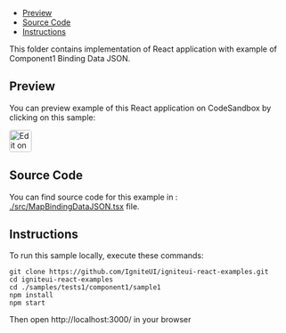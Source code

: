 <!-- NOTE: do not change this file because it will be auto re-generated from template file: -->
<!-- https://github.com/IgniteUI/igniteui-react-examples/tree/master/templates/sample/ReadMe.md -->

<!-- ## Table of Contents -->
- [Preview](#Preview)
- [Source Code](#Source-Code)
- [Instructions](#Instructions)

This folder contains implementation of React application with example of Component1 Binding Data JSON.
<!-- in the Component1 component -->
<!-- [Component1](https://infragistics.com/Reactsite/components/component1.html) -->

## Preview

You can preview example of this React application on CodeSandbox by clicking on this sample:

<html lang="en" xmlns="http://www.w3.org/1999/xhtml">
    <body>
        <a target="_blank" href="https://codesandbox.io/s/github/IgniteUI/igniteui-react-examples/tree/master/samples/tests1/component1/sample1?fontsize=14&hidenavigation=1&theme=dark&view=preview&file=/src/MapBindingDataJSON.tsx" rel="noopener noreferrer">
            <img height="40px" style="border-radius: 0.25rem" alt="Edit on CodeSandbox" src="https://static.infragistics.com/xplatform/images/sandbox/code.png"/>
        </a>
        <!-- <a target="_blank"
href="https://codesandbox.io/s/github/IgniteUI/igniteui-react-examples/tree/master/samples/maps/geo-map/binding-csv-points?fontsize=14&hidenavigation=1&theme=dark&view=preview">
            <img alt="Edit Sample" src="https://codesandbox.io/static/img/play-codesandbox.svg"/>
        </a> -->
        <!-- <a target="_blank" style="margin-left: 0.5rem"
href="https://codesandbox.io/embed/github/IgniteUI/igniteui-react-examples/tree/master/samples/tests1/component1/sample1?fontsize=14&hidenavigation=1&theme=dark&view=preview&file=/src/MapBindingDataJSON.tsx">
            <img height="40px" style="border-radius: 5px" alt="View on CodeSandbox" src="https://static.infragistics.com/xplatform/images/sandbox/view.png"/>
        </a> -->
        <!-- <a target="_blank"
href="https://codesandbox.io/embed/github/IgniteUI/igniteui-react-examples/tree/master/samples/maps/geo-map/binding-csv-points?fontsize=14&hidenavigation=1&theme=dark&view=preview">
            <img alt="View on CodeSandbox" src="https://static.infragistics.com/xplatform/images/sandbox/view.png"/>
        </a>
https://codesandbox.io/embed/react-treemap-overview-rtb45
https://codesandbox.io/static/img/play-codesandbox.svg
https://codesandbox.io/embed/react-treemap-overview-rtb45?view=browser -->
    </body>
</html>

<!-- ## Sample Preview -->

<!-- <iframe
  src="https://codesandbox.io/embed/github/IgniteUI/igniteui-react-examples/tree/master/samples/tests1/component1/sample1?fontsize=14&hidenavigation=1&theme=dark&view=preview&file=/src/MapBindingDataJSON.tsx"
  style="width:100%; height:400px; border:0; border-radius: 4px; overflow:hidden;"
  allow="accelerometer; ambient-light-sensor; camera; encrypted-media; geolocation; gyroscope; hid; microphone; midi; payment; usb; vr"
  sandbox="allow-forms allow-modals allow-popups allow-presentation allow-same-origin allow-scripts"
></iframe> -->

## Source Code

You can find source code for this example in :
[./src/MapBindingDataJSON.tsx](./src/MapBindingDataJSON.tsx) file.

<!-- The following section provides source code from:
`./src/MapBindingDataJSON.tsx` file: -->

<!-- ```tsx
import * as React from 'react';
import { IgrGeographicMapModule } from 'igniteui-react-maps';
import { IgrGeographicMap } from 'igniteui-react-maps';
// import { IgrGeographicHighDensityScatterSeries } from 'igniteui-react-maps';
import { IgrDataChartInteractivityModule } from 'igniteui-react-charts';
// import { IgrDataContext } from 'igniteui-react-core';

IgrGeographicMapModule.register();
IgrDataChartInteractivityModule.register();

export default class MapBindingDataJSON extends React.Component {

    public geoMap: IgrGeographicMap;

    constructor(props: any) {
        super(props);

        this.onMapReferenced = this.onMapReferenced.bind(this);
    }

    public render() {
        return (
            <div className="igContainer">
                <div className="igComponent" >
                    <IgrGeographicMap
                        ref={this.onMapReferenced}
                        width="100%"
                        height="100%"
                        zoomable="true"/>
                </div>
                <div className="igOverlay-bottom-right">Imagery Tiles: @OpenStreetMap</div>
            </div>
        );
    }

    public onMapReferenced(map: IgrGeographicMap) {
        this.geoMap = map;
    }

    public componentDidMount() {
        // fetching JSON data with geographic locations from public folder

    }

}

``` -->

## Instructions
To run this sample locally, execute these commands:

```
git clone https://github.com/IgniteUI/igniteui-react-examples.git
cd igniteui-react-examples
cd ./samples/tests1/component1/sample1
npm install
npm start

```

Then open http://localhost:3000/ in your browser

